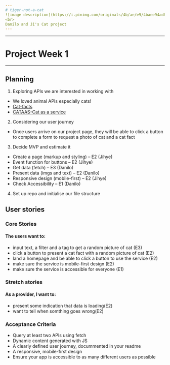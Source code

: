 ```yaml
---
# tiger-not-a-cat
![image description](https://i.pinimg.com/originals/4b/ae/e9/4baee94ad8634680ebd9cbf372f9888e.gif)
<br>
Danilo and Ji's Cat project
---
```


---

# Project Week 1

---

## Planning

1. Exploring APIs we are interested in working with

- We loved animal APIs especially cats!
- [Cat-facts](https://alexwohlbruck.github.io/cat-facts/)
- [CATAAS-Cat as a service](https://cataas.com/#/)

2. Considering our user journey

- Once users arrive on our project page, they will be able to click a button to complete a form to request a photo of cat and a cat fact

3. Decide MVP and estimate it

- Create a page (markup and styling) – E2 (Jihye)
- Event function for buttons – E2 (Jihye)
- Get data (fetch) – E3 (Danilo)
- Present data (imgs and text) – E2 (Danilo)
- Responsive design (mobile-first) – E2 (Jihye)
- Check Accessibility – E1 (Danilo)

4. Set up repo and initialise our file structure

## User stories

### Core Stories

#### The users want to:

- input text, a filter and a tag to get a random picture of cat (E3)
- click a button to present a cat fact with a random picture of cat (E2)
- land a homepage and be able to click a button to use the service (E2)
- make sure the service is mobile-first design (E2)
- make sure the service is accessible for everyone (E1)

### Stretch stories

#### As a provider, I want to:

- present some indication that data is loading(E2)
- want to tell when somthing goes wrong(E2)

### Acceptance Criteria

- Query at least two APIs using fetch
- Dynamic content generated with JS
- A clearly defined user journey, docummented in your readme
- A responsive, mobile-first design
- Ensure your app is accessible to as many different users as possible
